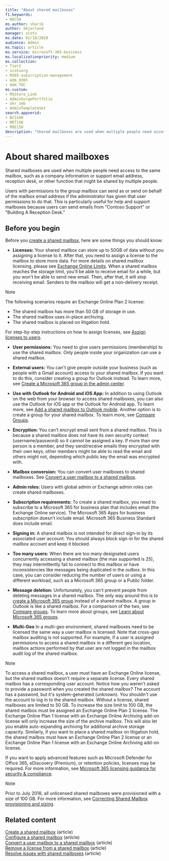 ```yaml
---
title: "About shared mailboxes"
f1.keywords:
- NOCSH
ms.author: sharik
author: SKjerland
manager: scotv
ms.date: 02/18/2020
audience: Admin
ms.topic: article
ms.service: microsoft-365-business
ms.localizationpriority: medium
ms.collection:
- Tier2
- scotvorg 
- M365-subscription-management
- Adm_O365
- Adm_TOC
ms.custom:
- MSStore_Link
- AdminSurgePortfolio
- okr_smb
- AdminTemplateSet
search.appverid:
- BCS160
- MET150
- MOE150
description: "Shared mailboxes are used when multiple people need access to the same mailbox. Learn what you need to know before creating a shared mailbox."
---
```


# About shared mailboxes

Shared mailboxes are used when multiple people need access to the same mailbox, such as a company information or support email address, reception desk, or other function that might be shared by multiple people.

Users with permissions to the group mailbox can send as or send on behalf of the mailbox email address if the administrator has given that user permissions to do that. This is particularly useful for help and support mailboxes because users can send emails from "Contoso Support" or "Building A Reception Desk."

## Before you begin

Before you [create a shared mailbox](create-a-shared-mailbox.md), here are some things you should know:

- **Licenses:** Your shared mailbox can store up to 50GB of data without you assigning a license to it. After that, you need to assign a license to the mailbox to store more data. For more details on shared mailbox licensing, please see [Exchange Online Limits](/office365/servicedescriptions/exchange-online-service-description/exchange-online-limits#StorageLimits). When a shared mailbox reaches the storage limit, you'll be able to receive email for a while, but you won't be able to send new email. Then, after that, it will stop receiving email. Senders to the mailbox will get a non-delivery receipt.

> [!NOTE]
>
> The following scenarios require an Exchange Online Plan 2 license:
>
> - The shared mailbox has more than 50 GB of storage in use.
> - The shared mailbox uses in-place archiving.
> - The shared mailbox is placed on litigation hold.
> 
> For step-by-step instructions on how to assign licenses, see [Assign licenses to users](/microsoft-365/admin/manage/assign-licenses-to-users). 

- **User permissions:** You need to give users permissions (membership) to use the shared mailbox. Only people inside your organization can use a shared mailbox.

- **External users:** You can't give people outside your business (such as people with a Gmail account) access to your shared mailbox. If you want to do this, consider creating a group for Outlook instead. To learn more, see [Create a Microsoft 365 group in the admin center](../create-groups/create-groups.md).

- **Use with Outlook for Android and iOS App:** In addition to using Outlook on the web from your browser to access shared mailboxes, you can also use the Outlook for iOS app or the Outlook for Android app. To learn more, see [Add a shared mailbox to Outlook mobile](https://support.microsoft.com/office/f866242c-81b2-472e-8776-6c49c5473c9f). Another option is to create a group for your shared mailbox. To learn more, see [Compare Groups](../create-groups/compare-groups.md).

- **Encryption:** You can't encrypt email sent from a shared mailbox. This is because a shared mailbox does not have its own security context (username/password) so it cannot be assigned a key. If more than one person is a member, and they send/receive emails they encrypted with their own keys, other members might be able to read the email and others might not, depending which public key the email was encrypted with.

- **Mailbox conversion:** You can convert user mailboxes to shared mailboxes. See [Convert a user mailbox to a shared mailbox](convert-user-mailbox-to-shared-mailbox.md).

- **Admin roles:** Users with global admin or Exchange admin roles can create shared mailboxes.

- **Subscription requirements:** To create a shared mailbox, you need to subscribe to a Microsoft 365 for business plan that includes email (the Exchange Online service). The Microsoft 365 Apps for business subscription doesn't include email. Microsoft 365 Business Standard does include email.

- **Signing in:** A shared mailbox is not intended for direct sign-in by its associated user account. You should always block sign-in for the shared mailbox account and keep it blocked.

- **Too many users:** When there are too many designated users concurrently accessing a shared mailbox (the max supported is 25), they may intermittently fail to connect to this mailbox or have inconsistencies like messages being duplicated in the outbox. In this case, you can consider reducing the number of users or using a different workload, such as a Microsoft 365 group or a Public folder.

- **Message deletion:** Unfortunately, you can't prevent people from deleting messages in a shared mailbox. The only way around this is to [create a Microsoft 365 group](/microsoft-365/admin/create-groups/create-groups) instead of a shared mailbox. A group in Outlook is like a shared mailbox. For a comparison of the two, see [Compare groups](../create-groups/compare-groups.md). To learn more about groups, see [Learn about Microsoft 365 groups](https://support.microsoft.com/office/b565caa1-5c40-40ef-9915-60fdb2d97fa2).

- **Multi-Geo** In a multi-geo environment, shared mailboxes need to be licensed the same way a user mailbox is licensed. Note that cross-geo mailbox auditing is not supported. For example, if a user is assigned permissions to access a shared mailbox in a different geo location, mailbox actions performed by that user are not logged in the mailbox audit log of the shared mailbox. 


> [!NOTE]
> To access a shared mailbox, a user must have an Exchange Online license, but the shared mailbox doesn't require a separate license. Every shared mailbox has a corresponding user account. Notice how you weren't asked to provide a password when you created the shared mailbox? The account has a password, but it's system-generated (unknown). You shouldn't use the account to log in to the shared mailbox. Without a license, shared mailboxes are limited to 50 GB. To increase the size limit to 100 GB, the shared mailbox must be assigned an Exchange Online Plan 2 license. The Exchange Online Plan 1 license with an Exchange Online Archiving add-on license will only increase the size of the archive mailbox. This will also let you enable auto-expanding archiving for additional archive storage capacity. Similarly, if you want to place a shared mailbox on litigation hold, the shared mailbox must have an Exchange Online Plan 2 license or an Exchange Online Plan 1 license with an Exchange Online Archiving add-on license.
>
>If you want to apply advanced features such as Microsoft Defender for Office 365, eDiscovery (Premium), or retention policies, licenses may be required. For more information, see [Microsoft 365 licensing guidance for security & compliance](/office365/servicedescriptions/microsoft-365-service-descriptions/microsoft-365-tenantlevel-services-licensing-guidance/microsoft-365-security-compliance-licensing-guidance).

> [!NOTE]
> Prior to July 2018, all unlicensed shared mailboxes were provisioned with a size of 100 GB. For more information, see [Correcting Shared Mailbox provisioning and sizing](https://techcommunity.microsoft.com/t5/exchange-team-blog/correcting-shared-mailbox-provisioning-and-sizing/ba-p/607991).

## Related content

[Create a shared mailbox](create-a-shared-mailbox.md) (article)\
[Configure a shared mailbox](configure-a-shared-mailbox.md) (article)\
[Convert a user mailbox to a shared mailbox](convert-user-mailbox-to-shared-mailbox.md) (article)\
[Remove a license from a shared mailbox](remove-license-from-shared-mailbox.md) (article)\
[Resolve issues with shared mailboxes](resolve-issues-with-shared-mailboxes.md) (article)

